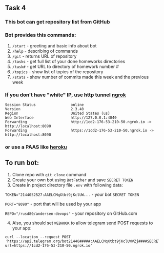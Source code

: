 ## Task 4

### This bot can get repository list from GitHub

### Bot provides this commands:
1. `/start` - greeting and basic info about bot
2. `/help`  - describing of commands
3. `/git`   - returns URL of repository
4. `/tasks` - get full list of your done homeworks directories 
5. `/task#` - get URL to directory of homework number #
6. `/topics` - show list of topics of the repository
7. `/stats` - show number of commits made this week and the previous week

### If you don't have "white" IP, use http tunnel [ngrok](https://ngrok.com/)
```
Session Status                online                                                             
Version                       2.3.40                                                             
Region                        United States (us)                                                 
Web Interface                 http://127.0.0.1:4040                                              
Forwarding                    http://1cd2-176-53-210-50.ngrok.io -> http://localhost:8090        
Forwarding                    https://1cd2-176-53-210-50.ngrok.io -> http://localhost:8090       
```
### or use a PAAS like [heroku](https://heroku.com/)

## To run bot:
1. Clone repo with `git clone` command 
2. Create your own bot using `BotFather` and save `SECRET TOKEN`
3. Create in project directory file `.env` with following data:

`TOKEN="2144052527:AAELCMqXtbt9jKclUW...` - your bot ``SECRET TOKEN``

`PORT="8090"` - port that will be used by your app

`REPO="/rusd80/andersen-devops"` - your repository on GitHub.com

4. Also, you should set `WEBHOOK` to allow telegram send POST requests to your app:
```
curl --location --request POST 'https://api.telegram.org/bot21440#####:AAELCMqXtbt9jKclUWVZj####SECRET####/setWebhook?url=https://1cd2-176-53-210-50.ngrok.io'
```
